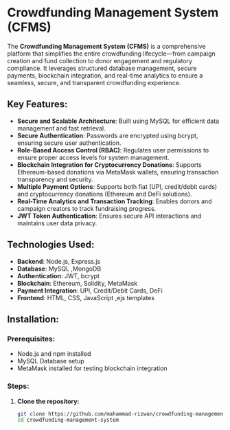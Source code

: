 # Crowdfunding Management System (CFMS)

The **Crowdfunding Management System (CFMS)** is a comprehensive platform that simplifies the entire crowdfunding lifecycle—from campaign creation and fund collection to donor engagement and regulatory compliance. It leverages structured database management, secure payments, blockchain integration, and real-time analytics to ensure a seamless, secure, and transparent crowdfunding experience.

## Key Features:

- **Secure and Scalable Architecture**: Built using MySQL for efficient data management and fast retrieval.
- **Secure Authentication**: Passwords are encrypted using bcrypt, ensuring secure user authentication.
- **Role-Based Access Control (RBAC)**: Regulates user permissions to ensure proper access levels for system management.
- **Blockchain Integration for Cryptocurrency Donations**: Supports Ethereum-based donations via MetaMask wallets, ensuring transaction transparency and security.
- **Multiple Payment Options**: Supports both fiat (UPI, credit/debit cards) and cryptocurrency donations (Ethereum and DeFi solutions).
- **Real-Time Analytics and Transaction Tracking**: Enables donors and campaign creators to track fundraising progress.
- **JWT Token Authentication**: Ensures secure API interactions and maintains user data privacy.

## Technologies Used:

- **Backend**: Node.js, Express.js
- **Database**: MySQL ,MongoDB
- **Authentication**: JWT, bcrypt
- **Blockchain**: Ethereum, Solidity, MetaMask
- **Payment Integration**: UPI, Credit/Debit Cards, DeFi
- **Frontend**: HTML, CSS, JavaScript ,ejs templates

## Installation:

### Prerequisites:
- Node.js and npm installed
- MySQL Database setup
- MetaMask installed for testing blockchain integration

### Steps:

1. **Clone the repository:**
   ```bash
   git clone https://github.com/mahammad-rizwan/crowdfunding-management-system.git
   cd crowdfunding-management-system
